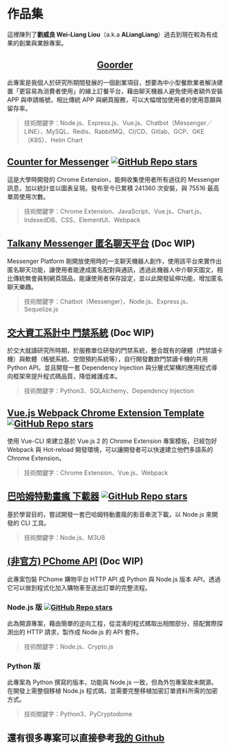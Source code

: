 # 作品集

這裡陳列了**劉威良 Wei-Liang Liou**（a.k.a **ALiangLiang**）過去到現在較為有成果的創業與業餘專案。

<h2 style="text-align: center;"><a href="goorder.md">Goorder</a></h2>

此專案是我個人於研究所期間發展的一個創業項目，想要為中小型餐飲業者解決建置「更容易為消費者使用」的線上訂餐平台，藉由聊天機器人避免使用者額外安裝 APP 與申請帳號，相比傳統 APP 與網頁服務，可以大幅增加使用者的使用意願與留存率。

> 技術關鍵字：Node.js、Express.js、Vue.js、Chatbot（Messenger／LINE）、MySQL、Redis、RabbitMQ、CI/CD、Gitlab、GCP、GKE（K8S）、Helm Chart

## [Counter for Messenger](counter-for-messenger.md) [![GitHub Repo stars](https://img.shields.io/github/stars/ALiangLiang/counter-for-messenger?style=social)](https://GitHub.com/ALiangLiang/counter-for-messenger/stargazers/)

這是大學時開發的 Chrome Extension，能夠收集使用者所有過往的 Messenger 訊息，加以統計並以圖表呈現。發布至今已累積 241360 次安裝，與 75516 最高單周使用次數。

> 技術關鍵字：Chrome Extension、JavaScript、Vue.js、Chart.js、IndexedDB、CSS、ElementUI、Webpack

## [Talkany Messenger 匿名聊天平台](talkany.md) (Doc WIP)

Messenger Platform 剛開放使用時的一支聊天機器人創作，使用該平台來實作出匿名聊天功能，讓使用者能達成匿名配對與通訊，透過此機器人中介聊天圖文，相比傳統無會員制網頁競品，能讓使用者保存設定，並以此開發延伸功能，增加匿名聊天樂趣。

> 技術關鍵字：Chatbot（Messenger）、Node.js、Express.js、Sequelize.js

## [交大資工系計中 門禁系統](cscc-door-secruity-system.md) (Doc WIP)

於交大就讀研究所時期，於服務單位研發的門禁系統，整合既有的硬體（門禁讀卡機）與軟體（帳號系統、空間預約系統等），自行開發數款門禁讀卡機的共用 Python API。並且開發一套 Dependency Injection 與分層式架構的應用程式導向框架來提升程式碼品質，降低維護成本。

> 技術關鍵字：Python3、SQLAlchemy、Dependency Injection

## [Vue.js Webpack Chrome Extension Template](vue-webpack-chrome-extension-template.md) [![GitHub Repo stars](https://img.shields.io/github/stars/ALiangLiang/vue-webpack-chrome-extension-template?style=social)](https://GitHub.com/ALiangLiang/vue-webpack-chrome-extension-template/stargazers/)

使用 Vue-CLI 來建立基於 Vue.js 2 的 Chrome Extension 專案模板，已經包好 Webpack 與 Hot-reload 開發環境，可以讓開發者可以快速建立他們多語系的 Chrome Extension。

> 技術關鍵字：Chrome Extension、Vue.js、Webpack

## [巴哈姆特動畫瘋 下載器](baha-anime-downloader.md) [![GitHub Repo stars](https://img.shields.io/github/stars/ALiangLiang/baha-anime-downloader?style=social)](https://GitHub.com/ALiangLiang/baha-anime-downloader/stargazers/)

基於學習目的，嘗試開發一套巴哈姆特動畫瘋的影音串流下載，以 Node.js 來開發的 CLI 工具。

> 技術關鍵字：Node.js、M3U8

## [(非官方) PChome API](pchome-api.md) (Doc WIP)

此專案包裝 PChome 購物平台 HTTP API 成 Python 與 Node.js 版本 API，透過它可以做到程式化加入購物車至送出訂單的完整流程。

### Node.js 版 [![GitHub Repo stars](https://img.shields.io/github/stars/ALiangLiang/pchome-api?style=social)](https://GitHub.com/ALiangLiang/pchome-api/stargazers/)

此為開源專案，藉由簡單的逆向工程，從混淆的程式碼取出相關部分，搭配實際探測出的 HTTP 請求，製作成 Node.js 的 API 套件。

> 技術關鍵字：Node.js、Crypto.js

### Python 版

此專案為 Python 撰寫的版本，功能與 Node.js 一致，但為外包專案故未開源。在開發上需整個移植 Node.js 程式碼，並需要完整移植加密訂單資料所需的加密方式。

> 技術關鍵字：Python3、PyCryptodome

## 還有很多專案可以直接參考[我的 Github](https://github.com/ALiangLiang?tab=repositories)
